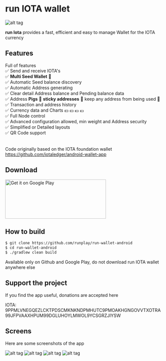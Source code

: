 # run IOTA wallet
![alt tag](http://iota.runplay.com/img/icon.png "run IOTA wallet Logo")

<b>run Iota</b> provides a fast, efficient and easy to manage Wallet for the IOTA currency

<h2>Features</h2>

Full of features<br/>
✅ Send and receive IOTA's<br/>
✅ <b>Multi Seed Wallet</b> 🌿<br/>
✅ Automatic Seed balance discovery<br/>
✅ Automatic Address generating<br/>
✅ Clear detail Address balance and Pending balance data<br/>
✅ Address <b>Pigs</b> 🐷 <b>sticky addresses</b> 🐷 keep any address from being used 🐷<br/>
✅ Transaction and address history<br/>
✅ Currency data and Charts 💵 💴 💶 💷<br/>
✅ Full Node control<br/>
✅ Advanced configuration allowed, min weight and Address security<br/>
✅ Simplified or Detailed layouts<br/>
✅ QR Code support<br/>
<br/><br/>
Code originally based on the IOTA foundation wallet
https://github.com/iotaledger/android-wallet-app
<br/>


<h2>Download</h2>

<a href='https://play.google.com/store/apps/details?id=run.wallet'><img alt='Get it on Google Play' src='https://play.google.com/intl/en_us/badges/images/generic/en_badge_web_generic.png' width="323" height="125"/></a></a>

<h2>How to build</h2>

```bash
$ git clone https://github.com/runplay/run-wallet-android
$ cd run-wallet-android
$ ./gradlew clean build
```

Available only on Github and Google Play, do not download run IOTA wallet anywhere else


<h2>Support the project</h2>
If you find the app useful, donations are accepted here

IOTA: 9PPMLVNEGQEZLCKTPDSCMKNKNDPMHUTC9PMOAKHGNGOVVTXOTRA99JFPVAAXHPUM99DGLUHOYLMWOL9YCSGRZJIYSW



<h2>Screens</h2>
Here are some screenshots of the app

![alt tag](http://iota.runplay.com/img/wallet-screen2s.png "Transfers screenshot detailing all actions and status")
![alt tag](http://iota.runplay.com/img/wallet-screen1s.png "Addresses screenshot with balances and pending balances")
![alt tag](http://iota.runplay.com/img/wallet-screen3s.png "All wallets (seed) screenshot")
![alt tag](http://iota.runplay.com/img/wallet-screen4s.png "Send new transfer screenshot")
